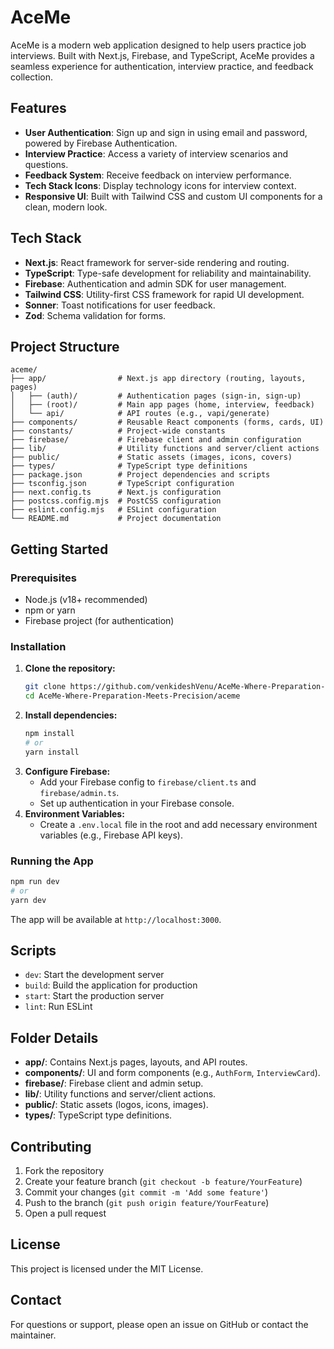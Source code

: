 # AceMe

AceMe is a modern web application designed to help users practice job interviews. Built with Next.js, Firebase, and TypeScript, AceMe provides a seamless experience for authentication, interview practice, and feedback collection.

## Features

- **User Authentication**: Sign up and sign in using email and password, powered by Firebase Authentication.
- **Interview Practice**: Access a variety of interview scenarios and questions.
- **Feedback System**: Receive feedback on interview performance.
- **Tech Stack Icons**: Display technology icons for interview context.
- **Responsive UI**: Built with Tailwind CSS and custom UI components for a clean, modern look.

## Tech Stack

- **Next.js**: React framework for server-side rendering and routing.
- **TypeScript**: Type-safe development for reliability and maintainability.
- **Firebase**: Authentication and admin SDK for user management.
- **Tailwind CSS**: Utility-first CSS framework for rapid UI development.
- **Sonner**: Toast notifications for user feedback.
- **Zod**: Schema validation for forms.

## Project Structure

```
aceme/
├── app/                # Next.js app directory (routing, layouts, pages)
│   ├── (auth)/         # Authentication pages (sign-in, sign-up)
│   ├── (root)/         # Main app pages (home, interview, feedback)
│   └── api/            # API routes (e.g., vapi/generate)
├── components/         # Reusable React components (forms, cards, UI)
├── constants/          # Project-wide constants
├── firebase/           # Firebase client and admin configuration
├── lib/                # Utility functions and server/client actions
├── public/             # Static assets (images, icons, covers)
├── types/              # TypeScript type definitions
├── package.json        # Project dependencies and scripts
├── tsconfig.json       # TypeScript configuration
├── next.config.ts      # Next.js configuration
├── postcss.config.mjs  # PostCSS configuration
├── eslint.config.mjs   # ESLint configuration
└── README.md           # Project documentation
```

## Getting Started

### Prerequisites

- Node.js (v18+ recommended)
- npm or yarn
- Firebase project (for authentication)

### Installation

1. **Clone the repository:**
   ```sh
   git clone https://github.com/venkideshVenu/AceMe-Where-Preparation-Meets-Precision.git
   cd AceMe-Where-Preparation-Meets-Precision/aceme
   ```
2. **Install dependencies:**
   ```sh
   npm install
   # or
   yarn install
   ```
3. **Configure Firebase:**
   - Add your Firebase config to `firebase/client.ts` and `firebase/admin.ts`.
   - Set up authentication in your Firebase console.
4. **Environment Variables:**
   - Create a `.env.local` file in the root and add necessary environment variables (e.g., Firebase API keys).

### Running the App

```sh
npm run dev
# or
yarn dev
```

The app will be available at `http://localhost:3000`.

## Scripts

- `dev`: Start the development server
- `build`: Build the application for production
- `start`: Start the production server
- `lint`: Run ESLint

## Folder Details

- **app/**: Contains Next.js pages, layouts, and API routes.
- **components/**: UI and form components (e.g., `AuthForm`, `InterviewCard`).
- **firebase/**: Firebase client and admin setup.
- **lib/**: Utility functions and server/client actions.
- **public/**: Static assets (logos, icons, images).
- **types/**: TypeScript type definitions.

## Contributing

1. Fork the repository
2. Create your feature branch (`git checkout -b feature/YourFeature`)
3. Commit your changes (`git commit -m 'Add some feature'`)
4. Push to the branch (`git push origin feature/YourFeature`)
5. Open a pull request

## License

This project is licensed under the MIT License.

## Contact

For questions or support, please open an issue on GitHub or contact the maintainer.
